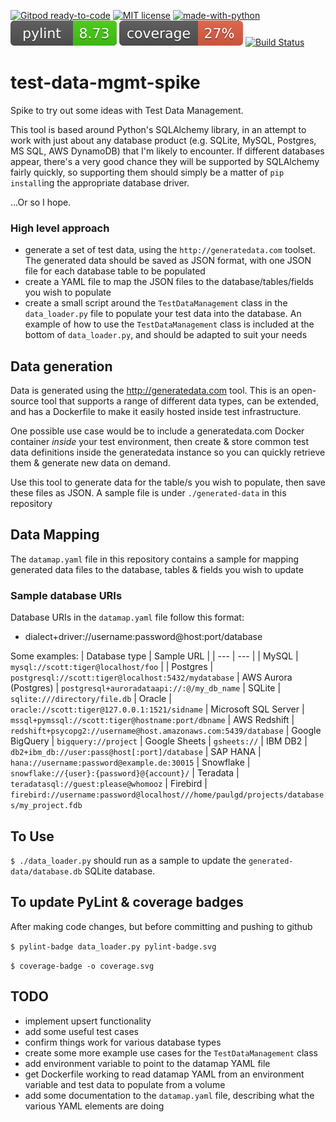 [![Gitpod ready-to-code](https://img.shields.io/badge/Gitpod-ready--to--code-blue?logo=gitpod)](https://gitpod.io/#https://github.com/monch1962/test-data-mgmt-spike)
[![MIT license](https://img.shields.io/badge/License-MIT-blue.svg)](https://lbesson.mit-license.org/)
[![made-with-python](https://img.shields.io/badge/Made%20with-Python-1f425f.svg)](https://www.python.org/)
[![pylint](https://raw.githubusercontent.com/monch1962/test-data-mgmt-spike/main/pylint-badge.svg)](https://github.com/monch1962/test-data-mgmt-spike)
[![coverage](https://raw.githubusercontent.com/monch1962/test-data-mgmt-spike/main/coverage.svg)](https://github.com/monch1962/test-data-mgmt-spike)
[![Build Status](https://dev.azure.com/monch1962/monch1962/_apis/build/status/monch1962.test-data-mgmt-spike?branchName=main)](https://dev.azure.com/monch1962/monch1962/_build/latest?definitionId=14&branchName=main)

# test-data-mgmt-spike
Spike to try out some ideas with Test Data Management.

This tool is based around Python's SQLAlchemy library, in an attempt to work with just about any database product (e.g. SQLite, MySQL, Postgres, MS SQL, AWS DynamoDB) that I'm likely to encounter. If different databases appear, there's a very good chance they will be supported by SQLAlchemy fairly quickly, so supporting them should simply be a matter of `pip install`ing the appropriate database driver.

...Or so I hope.

### High level approach
- generate a set of test data, using the `http://generatedata.com` toolset. The generated data should be saved as JSON format, with one JSON file for each database table to be populated
- create a YAML file to map the JSON files to the database/tables/fields you wish to populate
- create a small script around the `TestDataManagement` class in the `data_loader.py` file to populate your test data into the database. An example of how to use the `TestDataManagement` class is included at the bottom of `data_loader.py`, and should be adapted to suit your needs

## Data generation

Data is generated using the http://generatedata.com tool. This is an open-source tool that supports a range of different data types, can be extended, and has a Dockerfile to make it easily hosted inside test infrastructure.

One possible use case would be to include a generatedata.com Docker container *inside* your test environment, then create & store common test data definitions inside the generatedata instance so you can quickly retrieve them & generate new data on demand.

Use this tool to generate data for the table/s you wish to populate, then save these files as JSON. A sample file is under `./generated-data` in this repository

## Data Mapping

The `datamap.yaml` file in this repository contains a sample for mapping generated data files to the database, tables & fields you wish to update

### Sample database URIs

Database URIs in the `datamap.yaml` file follow this format:
- dialect+driver://username:password@host:port/database

Some examples:
| Database type | Sample URL |
| --- | --- |
| MySQL | `mysql://scott:tiger@localhost/foo` |
| Postgres | `postgresql://scott:tiger@localhost:5432/mydatabase`
| AWS Aurora (Postgres) | `postgresql+auroradataapi://:@/my_db_name`
| SQLite | `sqlite:///directory/file.db`
| Oracle | `oracle://scott:tiger@127.0.0.1:1521/sidname`
| Microsoft SQL Server | `mssql+pymssql://scott:tiger@hostname:port/dbname`
| AWS Redshift | `redshift+psycopg2://username@host.amazonaws.com:5439/database`
| Google BigQuery | `bigquery://project`
| Google Sheets | `gsheets://`
| IBM DB2 | `db2+ibm_db://user:pass@host[:port]/database`
| SAP HANA | `hana://username:password@example.de:30015`
| Snowflake | `snowflake://{user}:{password}@{account}/`
| Teradata | `teradatasql://guest:please@whomooz`
| Firebird | `firebird://username:password@localhost///home/paulgd/projects/databases/my_project.fdb`



## To Use

`$ ./data_loader.py` should run as a sample to update the `generated-data/database.db` SQLite database.

## To update PyLint & coverage badges

After making code changes, but before committing and pushing to github

`$ pylint-badge data_loader.py pylint-badge.svg`

`$ coverage-badge -o coverage.svg`

## TODO
- implement upsert functionality
- add some useful test cases
- confirm things work for various database types
- create some more example use cases for the `TestDataManagement` class
- add environment variable to point to the datamap YAML file
- get Dockerfile working to read datamap YAML from an environment variable and test data to populate from a volume
- add some documentation to the `datamap.yaml` file, describing what the various YAML elements are doing